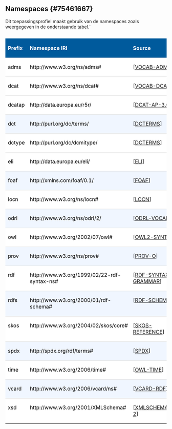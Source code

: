 ## Namespaces {#75461667}
Dit toepassingsprofiel maakt gebruik van de namespaces zoals weergegeven in de onderstaande tabel.`
<table style='width: 100%;'><caption></caption>
<colgroup><col id='col1' style='width: 17.648442092886537%;'>
<col id='col2' style='width: 44.02116402116402%;'>
<col id='col3' style='width: 38.33039388594944%;'>
</colgroup>
<thead valign='top'><tr><th align='left' style='border-top: 0pt none #000000; border-left: 0pt none #000000; border-bottom: 0pt none #000000; border-right: 0pt none #000000; background-color: #005A9C;'><p id='697D3B67'><b><span style='color: #FFFFFF;'>Prefix</span></b></th>
<th align='left' style='border-top: 0pt none #000000; border-left: 0pt none #000000; border-bottom: 0pt none #000000; border-right: 0pt none #000000; background-color: #005A9C;'><p id='045CCEF7'><b><span style='color: #FFFFFF;'>Namespace IRI</span></b></th>
<th align='left' style='border-top: 0pt none #000000; border-left: 0pt none #000000; border-bottom: 0pt none #000000; border-right: 0pt none #000000; background-color: #005A9C;'><p id='777C8676'><b><span style='color: #FFFFFF;'>Source</span></b></th>
</tr>
</thead>
<tbody valign='top'><tr><td align='left' style='border-top: 0.75pt solid #DDDDDD; border-left: 0pt none #000000; border-bottom: 0pt none #000000; border-right: 0pt none #000000; background-color: #FFFFFF;'><p id='39A95254'><span style='color: #000000;'>adms</span></td>
<td align='left' style='border-top: 0.75pt solid #DDDDDD; border-left: 0pt none #000000; border-bottom: 0pt none #000000; border-right: 0pt none #000000; background-color: #FFFFFF;'><p id='2FC83376'><span style='color: #000000;'>http://www.w3.org/ns/adms#</span></td>
<td align='left' style='border-top: 0.75pt solid #DDDDDD; border-left: 0pt none #000000; border-bottom: 0pt none #000000; border-right: 0pt none #000000; background-color: #FFFFFF;'><p id='2E6B12A1'><span style='color: #000000;'>[</span><a href='https://w3c.github.io/dxwg/dcat/' target='_blank'>VOCAB-ADMS</a><span style='color: #000000;'>]</span></td>
</tr>
<tr><td align='left' style='border-top: 0.75pt solid #DDDDDD; border-left: 0pt none #000000; border-bottom: 0pt none #000000; border-right: 0pt none #000000; background-color: #FFFFFF;'><p id='563CE6F2'><span style='color: #000000;'>dcat</span></td>
<td align='left' style='border-top: 0.75pt solid #DDDDDD; border-left: 0pt none #000000; border-bottom: 0pt none #000000; border-right: 0pt none #000000; background-color: #FFFFFF;'><p id='7974AA40'><span style='color: #000000;'>http://www.w3.org/ns/dcat#</span></td>
<td align='left' style='border-top: 0.75pt solid #DDDDDD; border-left: 0pt none #000000; border-bottom: 0pt none #000000; border-right: 0pt none #000000; background-color: #FFFFFF;'><p id='0BB45F60'><span style='color: #000000;'>[</span><a href='https://w3c.github.io/dxwg/dcat/' target='_blank'>VOCAB-DCAT</a><span style='color: #000000;'>]</span></td>
</tr>
<tr><td align='left' style='border-top: 0.75pt solid #DDDDDD; border-left: 0pt none #000000; border-bottom: 0pt none #000000; border-right: 0pt none #000000; background-color: #FFFFFF;'><p id='35C5DA0E'><span style='color: #000000;'>dcatap</span></td>
<td align='left' style='border-top: 0.75pt solid #DDDDDD; border-left: 0pt none #000000; border-bottom: 0pt none #000000; border-right: 0pt none #000000; background-color: #FFFFFF;'><p id='024B2EAB'><span style='color: #000000;'>http://data.europa.eu/r5r/</span></td>
<td align='left' style='border-top: 0.75pt solid #DDDDDD; border-left: 0pt none #000000; border-bottom: 0pt none #000000; border-right: 0pt none #000000; background-color: #FFFFFF;'><p id='194A18F6'><span style='color: #000000;'>[</span><a href='https://semiceu.github.io/DCAT-AP/releases/3.0.0/' target='_blank'>DCAT-AP-3.0</a><span style='color: #000000;'>]</span></td>
</tr>
<tr><td align='left' style='border-top: 0.75pt solid #DDDDDD; border-left: 0pt none #000000; border-bottom: 0pt none #000000; border-right: 0pt none #000000; background-color: #F0F6FF;'><p id='4E95ED97'><span style='color: #000000;'>dct</span></td>
<td align='left' style='border-top: 0.75pt solid #DDDDDD; border-left: 0pt none #000000; border-bottom: 0pt none #000000; border-right: 0pt none #000000; background-color: #F0F6FF;'><p id='68C8A573'><span style='color: #000000;'>http://purl.org/dc/terms/</span></td>
<td align='left' style='border-top: 0.75pt solid #DDDDDD; border-left: 0pt none #000000; border-bottom: 0pt none #000000; border-right: 0pt none #000000; background-color: #F0F6FF;'><p id='748026AF'><span style='color: #000000;'>[</span><a href='https://w3c.github.io/dxwg/dcat/' target='_blank'>DCTERMS</a><span style='color: #000000;'>]</span></td>
</tr>
<tr><td align='left' style='border-top: 0.75pt solid #DDDDDD; border-left: 0pt none #000000; border-bottom: 0pt none #000000; border-right: 0pt none #000000; background-color: #FFFFFF;'><p id='36D76E48'><span style='color: #000000;'>dctype</span></td>
<td align='left' style='border-top: 0.75pt solid #DDDDDD; border-left: 0pt none #000000; border-bottom: 0pt none #000000; border-right: 0pt none #000000; background-color: #FFFFFF;'><p id='01AEA34A'><span style='color: #000000;'>http://purl.org/dc/dcmitype/</span></td>
<td align='left' style='border-top: 0.75pt solid #DDDDDD; border-left: 0pt none #000000; border-bottom: 0pt none #000000; border-right: 0pt none #000000; background-color: #FFFFFF;'><p id='23BB0D46'><span style='color: #000000;'>[</span><a href='https://w3c.github.io/dxwg/dcat/' target='_blank'>DCTERMS</a><span style='color: #000000;'>]</span></td>
</tr>
  <tr><td align='left' style='border-top: 0.75pt solid #DDDDDD; border-left: 0pt none #000000; border-bottom: 0pt none #000000; border-right: 0pt none #000000; background-color: #FFFFFF;'><p id='36D76E48'><span style='color: #000000;'>eli</span></td>
<td align='left' style='border-top: 0.75pt solid #DDDDDD; border-left: 0pt none #000000; border-bottom: 0pt none #000000; border-right: 0pt none #000000; background-color: #FFFFFF;'><p id='01AEA34A'><span style='color: #000000;'>http://data.europa.eu/eli/</span></td>
<td align='left' style='border-top: 0.75pt solid #DDDDDD; border-left: 0pt none #000000; border-bottom: 0pt none #000000; border-right: 0pt none #000000; background-color: #FFFFFF;'><p id='23BB0D46'><span style='color: #000000;'>[</span><a href='https://op.europa.eu/en/web/eu-vocabularies/eli' target='_blank'>ELI</a><span style='color: #000000;'>]</span></td>
</tr>
<tr><td align='left' style='border-top: 0.75pt solid #DDDDDD; border-left: 0pt none #000000; border-bottom: 0pt none #000000; border-right: 0pt none #000000; background-color: #F0F6FF;'><p id='410965BA'><span style='color: #000000;'>foaf</span></td>
<td align='left' style='border-top: 0.75pt solid #DDDDDD; border-left: 0pt none #000000; border-bottom: 0pt none #000000; border-right: 0pt none #000000; background-color: #F0F6FF;'><p id='20906AF0'><span style='color: #000000;'>http://xmlns.com/foaf/0.1/</span></td>
<td align='left' style='border-top: 0.75pt solid #DDDDDD; border-left: 0pt none #000000; border-bottom: 0pt none #000000; border-right: 0pt none #000000; background-color: #F0F6FF;'><p id='5F632EE9'><span style='color: #000000;'>[</span><a href='https://w3c.github.io/dxwg/dcat/' target='_blank'>FOAF</a><span style='color: #000000;'>]</span></td>
</tr>
<tr><td align='left' style='border-top: 0.75pt solid #DDDDDD; border-left: 0pt none #000000; border-bottom: 0pt none #000000; border-right: 0pt none #000000; background-color: #FFFFFF;'><p id='03C28913'><span style='color: #000000;'>locn</span></td>
<td align='left' style='border-top: 0.75pt solid #DDDDDD; border-left: 0pt none #000000; border-bottom: 0pt none #000000; border-right: 0pt none #000000; background-color: #FFFFFF;'><p id='59115114'><span style='color: #000000;'>http://www.w3.org/ns/locn#</span></td>
<td align='left' style='border-top: 0.75pt solid #DDDDDD; border-left: 0pt none #000000; border-bottom: 0pt none #000000; border-right: 0pt none #000000; background-color: #FFFFFF;'><p id='0860486E'><span style='color: #000000;'>[</span><a href='https://w3c.github.io/dxwg/dcat/' target='_blank'>LOCN</a><span style='color: #000000;'>]</span></td>
</tr>
<tr><td align='left' style='border-top: 0.75pt solid #DDDDDD; border-left: 0pt none #000000; border-bottom: 0pt none #000000; border-right: 0pt none #000000; background-color: #F0F6FF;'><p id='2CD959AF'><span style='color: #000000;'>odrl</span></td>
<td align='left' style='border-top: 0.75pt solid #DDDDDD; border-left: 0pt none #000000; border-bottom: 0pt none #000000; border-right: 0pt none #000000; background-color: #F0F6FF;'><p id='2952686A'><span style='color: #000000;'>http://www.w3.org/ns/odrl/2/</span></td>
<td align='left' style='border-top: 0.75pt solid #DDDDDD; border-left: 0pt none #000000; border-bottom: 0pt none #000000; border-right: 0pt none #000000; background-color: #F0F6FF;'><p id='597C7C2E'><span style='color: #000000;'>[</span><a href='https://w3c.github.io/dxwg/dcat/' target='_blank'>ODRL-VOCAB</a><span style='color: #000000;'>]</span></td>
</tr>
<tr><td align='left' style='border-top: 0.75pt solid #DDDDDD; border-left: 0pt none #000000; border-bottom: 0pt none #000000; border-right: 0pt none #000000; background-color: #FFFFFF;'><p id='0DBA15AD'><span style='color: #000000;'>owl</span></td>
<td align='left' style='border-top: 0.75pt solid #DDDDDD; border-left: 0pt none #000000; border-bottom: 0pt none #000000; border-right: 0pt none #000000; background-color: #FFFFFF;'><p id='36DE333D'><span style='color: #000000;'>http://www.w3.org/2002/07/owl#</span></td>
<td align='left' style='border-top: 0.75pt solid #DDDDDD; border-left: 0pt none #000000; border-bottom: 0pt none #000000; border-right: 0pt none #000000; background-color: #FFFFFF;'><p id='05607724'><span style='color: #000000;'>[</span><a href='https://w3c.github.io/dxwg/dcat/' target='_blank'>OWL2-SYNTAX</a><span style='color: #000000;'>]</span></td>
</tr>
<tr><td align='left' style='border-top: 0.75pt solid #DDDDDD; border-left: 0pt none #000000; border-bottom: 0pt none #000000; border-right: 0pt none #000000; background-color: #F0F6FF;'><p id='5AEB741A'><span style='color: #000000;'>prov</span></td>
<td align='left' style='border-top: 0.75pt solid #DDDDDD; border-left: 0pt none #000000; border-bottom: 0pt none #000000; border-right: 0pt none #000000; background-color: #F0F6FF;'><p id='15D1DF17'><span style='color: #000000;'>http://www.w3.org/ns/prov#</span></td>
<td align='left' style='border-top: 0.75pt solid #DDDDDD; border-left: 0pt none #000000; border-bottom: 0pt none #000000; border-right: 0pt none #000000; background-color: #F0F6FF;'><p id='2F68406F'><span style='color: #000000;'>[</span><a href='https://w3c.github.io/dxwg/dcat/' target='_blank'>PROV-O</a><span style='color: #000000;'>]</span></td>
</tr>
<tr><td align='left' style='border-top: 0.75pt solid #DDDDDD; border-left: 0pt none #000000; border-bottom: 0pt none #000000; border-right: 0pt none #000000; background-color: #FFFFFF;'><p id='455128AC'><span style='color: #000000;'>rdf</span></td>
<td align='left' style='border-top: 0.75pt solid #DDDDDD; border-left: 0pt none #000000; border-bottom: 0pt none #000000; border-right: 0pt none #000000; background-color: #FFFFFF;'><p id='55921FA1'><span style='color: #000000;'>http://www.w3.org/1999/02/22-rdf-syntax-ns#</span></td>
<td align='left' style='border-top: 0.75pt solid #DDDDDD; border-left: 0pt none #000000; border-bottom: 0pt none #000000; border-right: 0pt none #000000; background-color: #FFFFFF;'><p id='61D458D3'><span style='color: #000000;'>[</span><a href='https://w3c.github.io/dxwg/dcat/' target='_blank'>RDF-SYNTAX-GRAMMAR</a><span style='color: #000000;'>]</span></td>
</tr>
<tr><td align='left' style='border-top: 0.75pt solid #DDDDDD; border-left: 0pt none #000000; border-bottom: 0pt none #000000; border-right: 0pt none #000000; background-color: #F0F6FF;'><p id='535D85B3'><span style='color: #000000;'>rdfs</span></td>
<td align='left' style='border-top: 0.75pt solid #DDDDDD; border-left: 0pt none #000000; border-bottom: 0pt none #000000; border-right: 0pt none #000000; background-color: #F0F6FF;'><p id='45DF08A8'><span style='color: #000000;'>http://www.w3.org/2000/01/rdf-schema#</span></td>
<td align='left' style='border-top: 0.75pt solid #DDDDDD; border-left: 0pt none #000000; border-bottom: 0pt none #000000; border-right: 0pt none #000000; background-color: #F0F6FF;'><p id='185BECB3'><span style='color: #000000;'>[</span><a href='https://w3c.github.io/dxwg/dcat/' target='_blank'>RDF-SCHEMA</a><span style='color: #000000;'>]</span></td>
</tr>
<tr><td align='left' style='border-top: 0.75pt solid #DDDDDD; border-left: 0pt none #000000; border-bottom: 0pt none #000000; border-right: 0pt none #000000; background-color: #FFFFFF;'><p id='6AC4BE22'><span style='color: #000000;'>skos</span></td>
<td align='left' style='border-top: 0.75pt solid #DDDDDD; border-left: 0pt none #000000; border-bottom: 0pt none #000000; border-right: 0pt none #000000; background-color: #FFFFFF;'><p id='18BF0814'><span style='color: #000000;'>http://www.w3.org/2004/02/skos/core#</span></td>
<td align='left' style='border-top: 0.75pt solid #DDDDDD; border-left: 0pt none #000000; border-bottom: 0pt none #000000; border-right: 0pt none #000000; background-color: #FFFFFF;'><p id='73A5A621'><span style='color: #000000;'>[</span><a href='https://w3c.github.io/dxwg/dcat/' target='_blank'>SKOS-REFERENCE</a><span style='color: #000000;'>]</span></td>
</tr>
<tr><td align='left' style='border-top: 0.75pt solid #DDDDDD; border-left: 0pt none #000000; border-bottom: 0pt none #000000; border-right: 0pt none #000000; background-color: #F0F6FF;'><p id='09AA3196'><span style='color: #000000;'>spdx</span></td>
<td align='left' style='border-top: 0.75pt solid #DDDDDD; border-left: 0pt none #000000; border-bottom: 0pt none #000000; border-right: 0pt none #000000; background-color: #F0F6FF;'><p id='613D0FDF'><span style='color: #000000;'>http://spdx.org/rdf/terms#</span></td>
<td align='left' style='border-top: 0.75pt solid #DDDDDD; border-left: 0pt none #000000; border-bottom: 0pt none #000000; border-right: 0pt none #000000; background-color: #F0F6FF;'><p id='7E96C9AE'><span style='color: #000000;'>[</span><a href='https://w3c.github.io/dxwg/dcat/' target='_blank'>SPDX</a><span style='color: #000000;'>]</span></td>
</tr>
<tr><td align='left' style='border-top: 0.75pt solid #DDDDDD; border-left: 0pt none #000000; border-bottom: 0pt none #000000; border-right: 0pt none #000000; background-color: #FFFFFF;'><p id='73034B03'><span style='color: #000000;'>time</span></td>
<td align='left' style='border-top: 0.75pt solid #DDDDDD; border-left: 0pt none #000000; border-bottom: 0pt none #000000; border-right: 0pt none #000000; background-color: #FFFFFF;'><p id='6061B331'><span style='color: #000000;'>http://www.w3.org/2006/time#</span></td>
<td align='left' style='border-top: 0.75pt solid #DDDDDD; border-left: 0pt none #000000; border-bottom: 0pt none #000000; border-right: 0pt none #000000; background-color: #FFFFFF;'><p id='1F243771'><span style='color: #000000;'>[</span><a href='https://w3c.github.io/dxwg/dcat/' target='_blank'>OWL-TIME</a><span style='color: #000000;'>]</span></td>
</tr>
<tr><td align='left' style='border-top: 0.75pt solid #DDDDDD; border-left: 0pt none #000000; border-bottom: 0pt none #000000; border-right: 0pt none #000000; background-color: #F0F6FF;'><p id='190B7B64'><span style='color: #000000;'>vcard</span></td>
<td align='left' style='border-top: 0.75pt solid #DDDDDD; border-left: 0pt none #000000; border-bottom: 0pt none #000000; border-right: 0pt none #000000; background-color: #F0F6FF;'><p id='6889738F'><span style='color: #000000;'>http://www.w3.org/2006/vcard/ns#</span></td>
<td align='left' style='border-top: 0.75pt solid #DDDDDD; border-left: 0pt none #000000; border-bottom: 0pt none #000000; border-right: 0pt none #000000; background-color: #F0F6FF;'><p id='7C2312AE'><span style='color: #000000;'>[</span><a href='https://w3c.github.io/dxwg/dcat/' target='_blank'>VCARD-RDF</a><span style='color: #000000;'>]</span></td>
</tr>
<tr><td align='left' style='border-top: 0.75pt solid #DDDDDD; border-left: 0pt none #000000; border-bottom: 0pt none #000000; border-right: 0pt none #000000; background-color: #FFFFFF;'><p id='1049CDF1'><span style='color: #000000;'>xsd</span></td>
<td align='left' style='border-top: 0.75pt solid #DDDDDD; border-left: 0pt none #000000; border-bottom: 0pt none #000000; border-right: 0pt none #000000; background-color: #FFFFFF;'><p id='7A6E5FD4'><span style='color: #000000;'>http://www.w3.org/2001/XMLSchema#</span></td>
<td align='left' style='border-top: 0.75pt solid #DDDDDD; border-left: 0pt none #000000; border-bottom: 0pt none #000000; border-right: 0pt none #000000; background-color: #FFFFFF;'><p id='775F3A94'><span style='color: #000000;'>[</span><a href='https://w3c.github.io/dxwg/dcat/' target='_blank'>XMLSCHEMA11-2</a><span style='color: #000000;'>]</span></td>
</tr>
</tbody>
</table>

